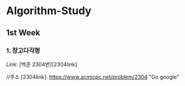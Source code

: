 # Algorithm-Study
## 1st Week
### 1. 창고다각형
Link: [백준 2304번][2304link]



//주소
[2304link]: https://www.acmicpc.net/problem/2304 "Go google"
